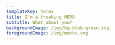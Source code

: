 ```yaml
---
templateKey: heros
title: I'm a freaking HERO
subtitle: What about you?
backgroundImage: /img/bg-blob-green.svg
foregroundImage: /img/mocks.svg
---
```


